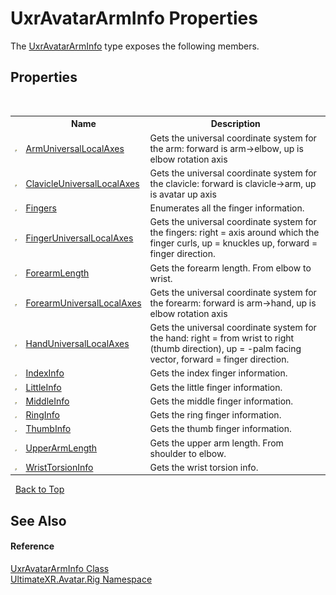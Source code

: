 # UxrAvatarArmInfo Properties
 

The <a href="T_UltimateXR_Avatar_Rig_UxrAvatarArmInfo">UxrAvatarArmInfo</a> type exposes the following members.


## Properties
&nbsp;<table><tr><th></th><th>Name</th><th>Description</th></tr><tr><td>![Public property](media/pubproperty.gif "Public property")</td><td><a href="P_UltimateXR_Avatar_Rig_UxrAvatarArmInfo_ArmUniversalLocalAxes">ArmUniversalLocalAxes</a></td><td>
Gets the universal coordinate system for the arm: forward is arm->elbow, up is elbow rotation axis</td></tr><tr><td>![Public property](media/pubproperty.gif "Public property")</td><td><a href="P_UltimateXR_Avatar_Rig_UxrAvatarArmInfo_ClavicleUniversalLocalAxes">ClavicleUniversalLocalAxes</a></td><td>
Gets the universal coordinate system for the clavicle: forward is clavicle->arm, up is avatar up axis</td></tr><tr><td>![Public property](media/pubproperty.gif "Public property")</td><td><a href="P_UltimateXR_Avatar_Rig_UxrAvatarArmInfo_Fingers">Fingers</a></td><td>
Enumerates all the finger information.</td></tr><tr><td>![Public property](media/pubproperty.gif "Public property")</td><td><a href="P_UltimateXR_Avatar_Rig_UxrAvatarArmInfo_FingerUniversalLocalAxes">FingerUniversalLocalAxes</a></td><td>
Gets the universal coordinate system for the fingers: right = axis around which the finger curls, up = knuckles up, forward = finger direction.</td></tr><tr><td>![Public property](media/pubproperty.gif "Public property")</td><td><a href="P_UltimateXR_Avatar_Rig_UxrAvatarArmInfo_ForearmLength">ForearmLength</a></td><td>
Gets the forearm length. From elbow to wrist.</td></tr><tr><td>![Public property](media/pubproperty.gif "Public property")</td><td><a href="P_UltimateXR_Avatar_Rig_UxrAvatarArmInfo_ForearmUniversalLocalAxes">ForearmUniversalLocalAxes</a></td><td>
Gets the universal coordinate system for the forearm: forward is arm->hand, up is elbow rotation axis</td></tr><tr><td>![Public property](media/pubproperty.gif "Public property")</td><td><a href="P_UltimateXR_Avatar_Rig_UxrAvatarArmInfo_HandUniversalLocalAxes">HandUniversalLocalAxes</a></td><td>
Gets the universal coordinate system for the hand: right = from wrist to right (thumb direction), up = -palm facing vector, forward = finger direction.</td></tr><tr><td>![Public property](media/pubproperty.gif "Public property")</td><td><a href="P_UltimateXR_Avatar_Rig_UxrAvatarArmInfo_IndexInfo">IndexInfo</a></td><td>
Gets the index finger information.</td></tr><tr><td>![Public property](media/pubproperty.gif "Public property")</td><td><a href="P_UltimateXR_Avatar_Rig_UxrAvatarArmInfo_LittleInfo">LittleInfo</a></td><td>
Gets the little finger information.</td></tr><tr><td>![Public property](media/pubproperty.gif "Public property")</td><td><a href="P_UltimateXR_Avatar_Rig_UxrAvatarArmInfo_MiddleInfo">MiddleInfo</a></td><td>
Gets the middle finger information.</td></tr><tr><td>![Public property](media/pubproperty.gif "Public property")</td><td><a href="P_UltimateXR_Avatar_Rig_UxrAvatarArmInfo_RingInfo">RingInfo</a></td><td>
Gets the ring finger information.</td></tr><tr><td>![Public property](media/pubproperty.gif "Public property")</td><td><a href="P_UltimateXR_Avatar_Rig_UxrAvatarArmInfo_ThumbInfo">ThumbInfo</a></td><td>
Gets the thumb finger information.</td></tr><tr><td>![Public property](media/pubproperty.gif "Public property")</td><td><a href="P_UltimateXR_Avatar_Rig_UxrAvatarArmInfo_UpperArmLength">UpperArmLength</a></td><td>
Gets the upper arm length. From shoulder to elbow.</td></tr><tr><td>![Public property](media/pubproperty.gif "Public property")</td><td><a href="P_UltimateXR_Avatar_Rig_UxrAvatarArmInfo_WristTorsionInfo">WristTorsionInfo</a></td><td>
Gets the wrist torsion info.</td></tr></table>&nbsp;
<a href="#uxravatararminfo-properties">Back to Top</a>

## See Also


#### Reference
<a href="T_UltimateXR_Avatar_Rig_UxrAvatarArmInfo">UxrAvatarArmInfo Class</a><br /><a href="N_UltimateXR_Avatar_Rig">UltimateXR.Avatar.Rig Namespace</a><br />